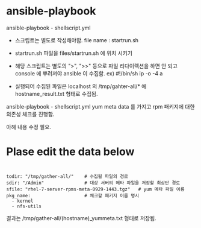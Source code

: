 # ansible-playbook
ansible-playbook - shellscript.yml
- 스크립트는 별도로 작성해야함. file name : startrun.sh
- startrun.sh 파일을 files/startrun.sh 에 위치 시키기 
- 해당 스크립트는 별도의 ">",  ">>" 등으로 파일 리다이렉션을 하면 안 되고 console 에 뿌려져야 ansible 이 수집함.
ex)
#!/bin/sh
ip -o -4 a

- 실행되어 수집된 파일은 localhost 의 /tmp/gahter-all/* 에 hostname_result.txt 형태로 수집됨.

ansible-playbook - shellscript.yml
yum meta data 를 가지고 rpm 패키지에 대한 의존성 체크를 진행함.

아해 내용 수정 필요. 
# Plase edit the data below
#
    todir: "/tmp/gather-all/"    # 수집될 파일의 경로 
    sdir: "/Admin"               # 대상 서버의 메타 파일을 저장할 최상단 경로 
    sfile: "rhel-7-server-rpms-meta-0929-1443.tgz"   # yum 메타 파일 이름
    pkg_name:                    # 체크할 패키지 이름 명시 
      - kernel
      - nfs-utils

결과는 /tmp/gather-all/(hostname)_yummeta.txt 형태로 저장됨.

